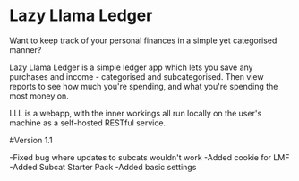# Lazy Llama Ledger
Want to keep track of your personal finances in a simple yet categorised manner?

Lazy Llama Ledger is a simple ledger app which lets you save any purchases and income - categorised and subcategorised. Then view reports to see how much you're spending, and what you're spending the most money on.

LLL is a webapp, with the inner workings all run locally on the user's machine as a self-hosted RESTful service.

#Version 1.1

-Fixed bug where updates to subcats wouldn't work
-Added cookie for LMF
-Added Subcat Starter Pack
-Added basic settings
